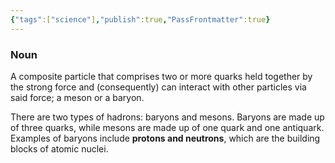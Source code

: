 ```yaml
---
{"tags":["science"],"publish":true,"PassFrontmatter":true}
---
```


### Noun

A composite particle that comprises two or more quarks held together by the strong force and (consequently) can interact with other particles via said force; a meson or a baryon.

There are two types of hadrons: baryons and mesons. Baryons are made up of three quarks, while mesons are made up of one quark and one antiquark. Examples of baryons include **protons and neutrons**, which are the building blocks of atomic nuclei.



## 


